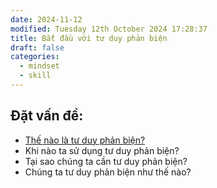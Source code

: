 ```yaml
---
date: 2024-11-12
modified: Tuesday 12th October 2024 17:28:37
title: Bắt đầu với tư duy phản biện
draft: false
categories:
  - mindset
  - skill
---
```


## Đặt vấn đề:
  * [Thế nào là tư duy phản biện?](/posts/the-nao-la-tu-duy-phan-bien)
  * Khi nào ta sử dụng tư duy phản biện?
  * Tại sao chúng ta cần tư duy phản biện?
  * Chúng ta tư duy phản biện như thế nào?



